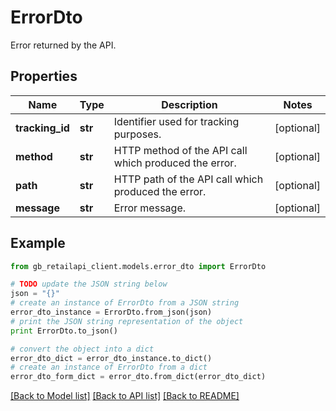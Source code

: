 # ErrorDto

Error returned by the API.

## Properties
Name | Type | Description | Notes
------------ | ------------- | ------------- | -------------
**tracking_id** | **str** | Identifier used for tracking purposes. | [optional] 
**method** | **str** | HTTP method of the API call which produced the error. | [optional] 
**path** | **str** | HTTP path of the API call which produced the error. | [optional] 
**message** | **str** | Error message. | [optional] 

## Example

```python
from gb_retailapi_client.models.error_dto import ErrorDto

# TODO update the JSON string below
json = "{}"
# create an instance of ErrorDto from a JSON string
error_dto_instance = ErrorDto.from_json(json)
# print the JSON string representation of the object
print ErrorDto.to_json()

# convert the object into a dict
error_dto_dict = error_dto_instance.to_dict()
# create an instance of ErrorDto from a dict
error_dto_form_dict = error_dto.from_dict(error_dto_dict)
```
[[Back to Model list]](../README.md#documentation-for-models) [[Back to API list]](../README.md#documentation-for-api-endpoints) [[Back to README]](../README.md)


